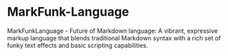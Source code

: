# MarkFunk-Language
MarkFunkLanguage - Future of Markdown language: A vibrant, expressive markup language that blends traditional Markdown syntax with a rich set of funky text effects and basic scripting capabilities.
